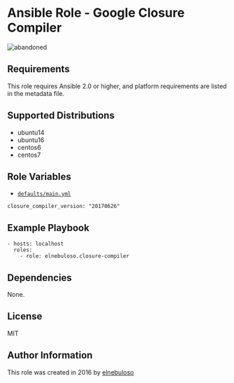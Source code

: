 # Ansible Role - Google Closure Compiler

![abandoned](https://img.shields.io/badge/project-abandoned-red)

## Requirements

This role requires Ansible 2.0 or higher, and platform requirements are listed in the metadata file.

## Supported Distributions

- ubuntu14
- ubuntu16
- centos6
- centos7

## Role Variables

- [`defaults/main.yml`](https://github.com/elnebuloso/ansible-role-closure-compiler/blob/master/defaults/main.yml)

```
closure_compiler_version: "20170626"
```

## Example Playbook

```
- hosts: localhost
  roles:
    - role: elnebuloso.closure-compiler
```

## Dependencies

None.

##  License

MIT

##  Author Information

This role was created in 2016 by [elnebuloso](https://github.com/elnebuloso/)